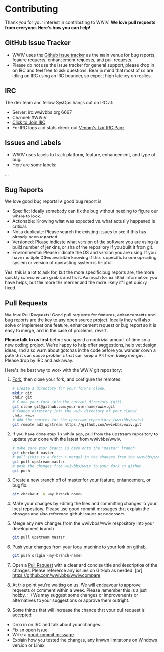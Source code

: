 # Contributing

Thank you for your interest in contributing to WWIV. 
<strong>We love pull requests from everyone. Here's how you can help!</strong>

## GitHub Issue Tracker

* WWIV uses the [Github issue tracker](https://github.com/wwivbbs/wwiv/issues) as the main venue for
bug reports, feature requests, enhancement requests, and pull requests.
* Please do not use the issue tracker for general support, please drop in on 
IRC and feel free to ask questions.  Bear in mind that most of us are idling
on IRC using an IRC bouncer, so expect high latency on replies.

## IRC

The dev team and fellow SysOps hangs out on IRC at:

* Server: irc.wwivbbs.org:6667
* Channel: #WWIV
* <a href="irc://irc.wwivbbs.org:6667/wwiv">Click to Join IRC</a>
* For IRC logs and stats check out [Venom's Lair IRC Page](http://venomslair.com/irc.php)

## Issues and Labels

* WWIV uses labels to track platform, feature, enhancement, and type of bug. 
* Here are some labels:

...

## Bug Reports

We love good bug reports!  A good bug report is:
* Specific: Ideally somebody can fix the bug without needing to figure our where to look.  
* Actionable: Knowing what was expected vs. what actually happened is critical.
* Not a duplicate: Please search the existing issues to see if this has already been reported
* Versioned: Please indicate what version of the software you are using (a build number of jenkins, or sha of the repository if you built it from git.
* Environmental: Please indicate the OS and version you are using.  If you have multiple OSes avaialble knowing if this is specific to one operating system or version of operasting system is helpful.

Yes, this is a lot to ask for, but the more specific bug reports are, the more quickly someone can grab it and fix it.  As much (or as little) information you have helps, but the more the merrier and the more likely it'll get quicky fixed.

## Pull Requests

We love Pull Requests! Good pull requests for features, enhancements and bug reports are the key to any open source project. Ideally they will also solve or implement one feature, enhancement request or bug report so it is easy to merge, and in the case of problems, revert. 

<strong>Please talk to us first</strong> before you spend a nontrivial amount of time on a new coding project.  We're happy to help offer suggestions, help vet design ideas, and also warn about gotchas in the code before you wander down a path that can cause problems that can keep a PR from being merged.  Please drop by IRC and ask away.

Here's the best way to work with the WWIV git repository:

1. [Fork](https://help.github.com/fork-a-repo/), then clone your fork, and configure the remotes:
    
    ```bash
    # Create a directory for your fork's clone.
    mkdir git
    chdir git
    # Clone your fork into the current directory (git).
    git clone git@github.com:your-username/wwiv.git
    # Change directory into the wwiv directory of your clone/
    chdir wwiv
    # Add the remotes for the upstream repository (wwivbbs/wwiv)
    git remote add upstream https://github.com/wwivbbs/wwiv.git
    ```
    
2. If you have done step 1 a while ago, pull from the upstream repository to update your clone with the latest from wwivbbs/wwiv.
    ```bash
    # make sure your branch is back onto the "master" branch
    git checkout master
    # pull (this is a fetch + merge) in the changes from the wwivbbs/wwiv respository.
    git pull upstream master
    # push the changes from wwivbbs/wwiv to your fork on github.
    git push
    ```
    
3. Create a new branch off of master for your feature, enhancement, or bug fix.

    ```bash
    git checkout -b <my-branch-name>
    ```    

4. Make your changes by editing the files and committing changes to your local repository.  Please use good commit messages that explain the changes and also reference github issues as necessary.

5. Merge any new changes from the wwivbbs/wwiv respository into your development branch

    ```bash
    git pull upstream master
    ```    
    
6. Push your changes from your local machine to your fork on github.

    ```bash
    git push origin <my-branch-name>
    ```
    
7. Open a [Pull Request](https://help.github.com/articles/using-pull-requests/) with a clear and concise
   title and description of the changes.  Please reference any issues on GitHub as needed. 
   [pr]: https://github.com/wwivbbs/wwiv/compare

8. At this point you're waiting on us. We will endeavour to approve requests or comment within a week.
Please remember this is a just hobby. :-) We may suggest
some changes or improvements or alternatives to your suggestions or approve them outright.

9. Some things that will increase the chance that your pull request is accepted:

* Drop in on IRC and talk about your changes.
* Fix an open issue.
* Write a [good commit message][commit].
* Explain how you tested the changes, any known limitations on Windows version or Linux.

[commit]: http://tbaggery.com/2008/04/19/a-note-about-git-commit-messages.html
